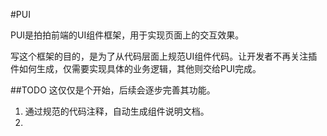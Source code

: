 #PUI

PUI是拍拍前端的UI组件框架，用于实现页面上的交互效果。

写这个框架的目的，是为了从代码层面上规范UI组件代码。让开发者不再关注插件如何生成，仅需要实现具体的业务逻辑，其他则交给PUI完成。

##TODO
这仅仅是个开始，后续会逐步完善其功能。

1. 通过规范的代码注释，自动生成组件说明文档。
2.